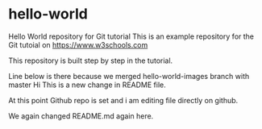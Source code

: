 
# hello-world
Hello World repository for Git tutorial
This is an example repository for the Git tutoial on https://www.w3schools.com

This repository is built step by step in the tutorial.

Line below is there because we merged hello-world-images branch with master
Hi This is a new change in README file.

At this point Github repo is set and i am editing file directly on github.

We again changed README.md again here.
